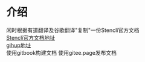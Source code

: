 <!--
 * @Date: 2021-01-04 09:10:49
 * @LastEditors: dongfb
 * @LastEditTime: 2021-01-21 16:17:12
-->
# 介绍

闲时根据有道翻译及谷歌翻译"复制"一份Stencli官方文档     
[Stencli官方文档地址](https://stenciljs.com/docs/introduction)      
[gihup地址](https://github.com/ionic-team/stencil)      
使用gitbook构建文档
使用gitee.page发布文档

